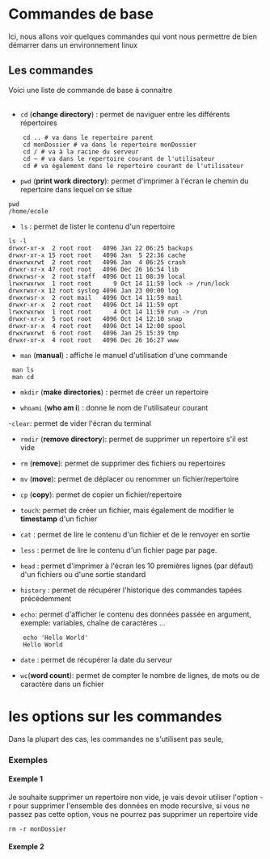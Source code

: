 # Commandes de base

Ici, nous allons voir quelques commandes qui vont nous permettre de bien démarrer dans un environnement linux



## Les commandes


Voici une liste de commande de base à connaitre 
<br>
<br>

- `cd` (**change directory**) : permet de naviguer entre les différents répertoires
```shell
    cd .. # va dans le repertoire parent
    cd monDossier # va dans le repertoire monDossier
    cd / # va à la racine du serveur
    cd ~ # va dans le repertoire courant de l'utilisateur
    cd # va également dans le repertoire courant de l'utilisateur
```

- `pwd` (**print work directory**): permet d'imprimer à l'écran le chemin du repertoire dans lequel on se situe

```shell
pwd
/home/ecole

```

- `ls` : permet de lister le contenu d'un repertoire

```
ls -l
drwxr-xr-x  2 root root   4096 Jan 22 06:25 backups
drwxr-xr-x 15 root root   4096 Jan  5 22:36 cache
drwxrwxrwt  2 root root   4096 Jan  4 06:25 crash
drwxr-xr-x 47 root root   4096 Dec 26 16:54 lib
drwxrwsr-x  2 root staff  4096 Oct 11 08:39 local
lrwxrwxrwx  1 root root      9 Oct 14 11:59 lock -> /run/lock
drwxrwxr-x 12 root syslog 4096 Jan 23 00:00 log
drwxrwsr-x  2 root mail   4096 Oct 14 11:59 mail
drwxr-xr-x  2 root root   4096 Oct 14 11:59 opt
lrwxrwxrwx  1 root root      4 Oct 14 11:59 run -> /run
drwxr-xr-x  5 root root   4096 Oct 14 12:10 snap
drwxr-xr-x  4 root root   4096 Oct 14 12:00 spool
drwxrwxrwt  6 root root   4096 Jan 25 15:39 tmp
drwxr-xr-x  4 root root   4096 Dec 26 16:27 www

```

- `man` (**manual**) : affiche le manuel d'utilisation d'une commande

```shell
 man ls
 man cd
```

- `mkdir` (**make directories**) : permet de créer un repertoire

- `whoami` (**who am i**) : donne le nom de l'utilisateur courant

-`clear`: permet de vider l'écran du terminal

- `rmdir` (**remove directory**): permet de supprimer un repertoire s'il est vide

- `rm` (**remove**): permet de supprimer des fichiers ou repertoires

- `mv` (**move**): permet de déplacer ou renommer un fichier/repertoire

- `cp` (**copy**): permet de copier un fichier/repertoire

- `touch`: permet de créer un fichier, mais également de modifier le **timestamp** d'un fichier

- `cat` : permet de lire le contenu d'un fichier et de le renvoyer en sortie

- `less` : permet de lire le contenu d'un fichier page par page.

- `head` : permet d'imprimer à l'écran les 10 premières lignes (par défaut) d'un fichiers ou d'une sortie standard

- `history` : permet de récupérer l'historique des commandes tapées précédemment

- `echo`: permet d'afficher le contenu des données passée en argument, exemple: variables, chaîne de caractères …
```shell
    echo 'Hello World'
    Hello World
```

- `date` : permet de récupérer la date du serveur

- `wc`(**word count**): permet de compter le nombre de lignes, de mots ou de caractère dans un fichier


# les options sur les commandes

Dans la plupart des cas, les commandes ne s'utilisent pas seule, 

### Exemples

#### Exemple 1

Je souhaite supprimer un repertoire non vide, je vais devoir utiliser l'option -r pour supprimer l'ensemble des données en mode recursive, si vous ne passez pas cette option, vous ne pourrez pas supprimer un repertoire vide

```shell
rm -r monDossier

```

#### Exemple 2







